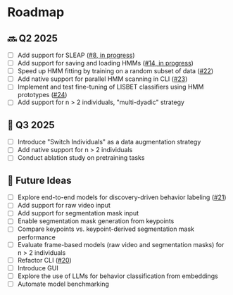 # Roadmap

## 🔜 Q2 2025
- [ ] Add support for SLEAP ([#8, in progress](https://github.com/BelloneLab/lisbet/issues/8))
- [ ] Add support for saving and loading HMMs ([#14, in progress](https://github.com/BelloneLab/lisbet/issues/14))
- [ ] Speed up HMM fitting by training on a random subset of data ([#22](https://github.com/BelloneLab/lisbet/issues/22))
- [ ] Add native support for parallel HMM scanning in CLI ([#23](https://github.com/BelloneLab/lisbet/issues/23))
- [ ] Implement and test fine-tuning of LISBET classifiers using HMM prototypes ([#24](https://github.com/BelloneLab/lisbet/issues/24))
- [ ] Add support for n > 2 individuals, "multi-dyadic" strategy

## 📅 Q3 2025
- [ ] Introduce "Switch Individuals" as a data augmentation strategy
- [ ] Add native support for n > 2 individuals
- [ ] Conduct ablation study on pretraining tasks

## 🔮 Future Ideas
- [ ] Explore end-to-end models for discovery-driven behavior labeling ([#21](https://github.com/BelloneLab/lisbet/issues/21))
- [ ] Add support for raw video input
- [ ] Add support for segmentation mask input
- [ ] Enable segmentation mask generation from keypoints
- [ ] Compare keypoints vs. keypoint-derived segmentation mask performance
- [ ] Evaluate frame-based models (raw video and segmentation masks) for n > 2 individuals
- [ ] Refactor CLI ([#20](https://github.com/BelloneLab/lisbet/issues/20))
- [ ] Introduce GUI
- [ ] Explore the use of LLMs for behavior classification from embeddings
- [ ] Automate model benchmarking
